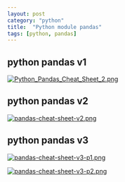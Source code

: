 ```yaml
---
layout: post
category: "python"
title:  "Python module pandas"
tags: [python, pandas]
---
```


## python pandas v1

[![Python_Pandas_Cheat_Sheet_2.png](https://i.loli.net/2018/02/09/5a7d61113900e.png)](https://i.loli.net/2018/02/09/5a7d61113900e.png)

## python pandas v2

[![pandas-cheat-sheet-v2.png](https://i.loli.net/2018/02/09/5a7d62edf39ef.png)](https://i.loli.net/2018/02/09/5a7d62edf39ef.png)


## python pandas v3

[![pandas-cheat-sheet-v3-p1.png](https://i.loli.net/2018/02/09/5a7d635467064.png)](https://i.loli.net/2018/02/09/5a7d635467064.png)

[![pandas-cheat-sheet-v3-p2.png](https://i.loli.net/2018/02/09/5a7d63549dfd1.png)](https://i.loli.net/2018/02/09/5a7d63549dfd1.png)
